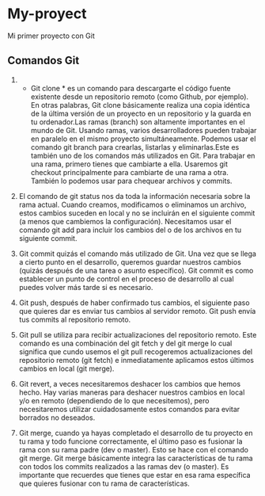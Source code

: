 # My-proyect
Mi primer proyecto con Git
## Comandos Git

1. * Git clone * es un comando para descargarte el código fuente existente desde un repositorio remoto (como Github, por ejemplo). En otras palabras, Git clone básicamente realiza una copia idéntica de la última versión de un proyecto en un repositorio y la guarda en tu ordenador.Las ramas (branch) son altamente importantes en el mundo de Git. Usando ramas, varios desarrolladores pueden trabajar en paralelo en el mismo proyecto simultáneamente. Podemos usar el comando git branch para crearlas, listarlas y eliminarlas.Este es también uno de los comandos más utilizados en Git. Para trabajar en una rama, primero tienes que cambiarte a ella. Usaremos git checkout principalmente para cambiarte de una rama a otra. También lo podemos usar para chequear archivos y commits.

2. El comando de git status nos da toda la información necesaria sobre la rama actual. Cuando creamos, modificamos o eliminamos un archivo, estos cambios suceden en local y no se incluirán en el siguiente commit (a menos que cambiemos la configuración). Necesitamos usar el comando git add para incluir los cambios del o de los archivos en tu siguiente commit.
3. Git commit quizás el comando más utilizado de Git. Una vez que se llega a cierto punto en el desarrollo, queremos guardar nuestros cambios (quizás después de una tarea o asunto específico). Git commit es como establecer un punto de control en el proceso de desarrollo al cual puedes volver más tarde si es necesario.
4. Git push, después de haber confirmado tus cambios, el siguiente paso que quieres dar es enviar tus cambios al servidor remoto. Git push envía tus commits al repositorio remoto.
5. Git pull se utiliza para recibir actualizaciones del repositorio remoto. Este comando es una combinación del git fetch y del git merge lo cual significa que cundo usemos el git pull recogeremos actualizaciones del repositorio remoto (git fetch) e inmediatamente aplicamos estos últimos cambios en local (git merge).
6. Git revert, a veces necesitaremos deshacer los cambios que hemos hecho. Hay varias maneras para deshacer nuestros cambios en local y/o en remoto (dependiendo de lo que necesitemos), pero necesitaremos utilizar cuidadosamente estos comandos para evitar borrados no deseados.
7. Git merge, cuando ya hayas completado el desarrollo de tu proyecto en tu rama y todo funcione correctamente, el último paso es fusionar la rama con su rama padre (dev o master). Esto se hace con el comando git merge. Git merge básicamente integra las características de tu rama con todos los commits realizados a las ramas dev (o master).  Es importante que recuerdes que tienes que estar en esa rama específica que quieres fusionar  con tu rama de características.
